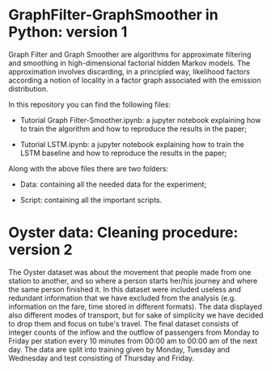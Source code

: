# GraphFilter-GraphSmoother in Python: version 1
Graph Filter and Graph Smoother are algorithms for approximate filtering and smoothing in high-dimensional factorial hidden Markov models. The approximation involves discarding, in a principled way, likelihood factors according a notion of locality in a factor graph associated with the emission distribution.

In this repository you can find the following files:

- Tutorial Graph Filter-Smoother.ipynb: a jupyter notebook explaining how to train the algorithm and how to reproduce the results in the paper;

- Tutorial LSTM.ipynb: a jupyter notebook explaining how to train the LSTM baseline and how to reproduce the results in the paper;

Along with the above files there are two folders:

- Data: containing all the needed data for the experiment;

- Script: containing all the important scripts.

# Oyster data: Cleaning procedure: version 2
The Oyster dataset was about the movement that people made from one station to another, and so where a person starts her/his journey and where the same person finished it. In this dataset were included useless and redundant information that we have excluded from the analysis (e.g. information on the fare, time stored in different formats). The data displayed also different modes of transport, but for sake of simplicity we have decided to drop them and focus on tube's travel. The final dataset consists of integer counts of the inflow and the outflow of passengers from Monday to Friday per station every 10 minutes from 00:00 am to 00:00 am of the next day. The data are split into training given by Monday, Tuesday and Wednesday and test consisting of Thursday and Friday. 
